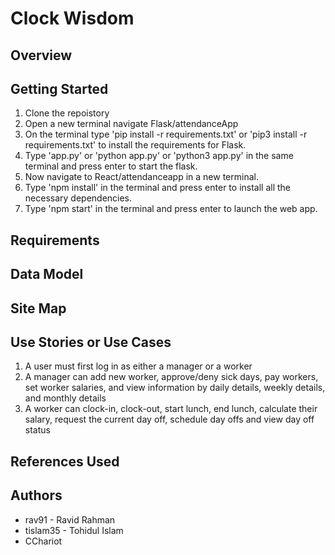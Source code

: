 # Clock Wisdom
## Overview
## Getting Started
1) Clone the repoistory
2) Open a new terminal navigate Flask/attendanceApp
3) On the terminal type 'pip install -r requirements.txt' or 'pip3 install -r requirements.txt' to install the requirements for Flask.
4) Type 'app.py' or 'python app.py' or 'python3 app.py' in the same terminal and press enter to start the flask.
5) Now navigate to React/attendanceapp in a new terminal.
6) Type 'npm install' in the terminal and press enter to install all the necessary dependencies.
7) Type 'npm start' in the terminal and press enter to launch the web app.
## Requirements
## Data Model
## Site Map
## Use Stories or Use Cases
1. A user must first log in as either a manager or a worker
2. A manager can add new worker, approve/deny sick days, pay workers, set worker salaries, and view information by daily details, weekly details, and monthly details
3. A worker can clock-in, clock-out, start lunch, end lunch, calculate their salary, request the current day off, schedule day offs and view day off status
## References Used
## Authors
- rav91			-	Ravid Rahman
- tislam35	-	Tohidul Islam
- CChariot
